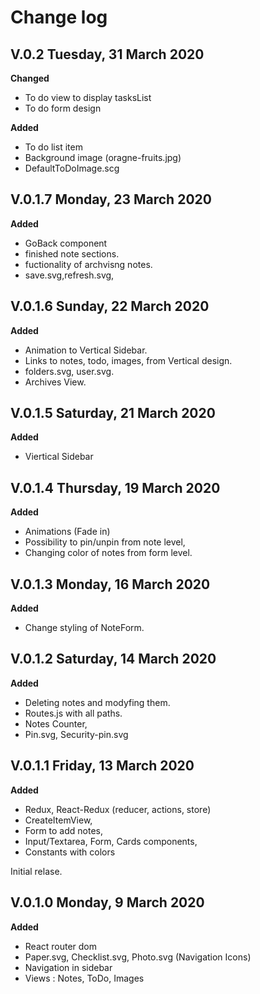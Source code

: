 # Change log

## V.0.2 Tuesday, 31 March 2020

**Changed**

- To do view to display tasksList
- To do form design

**Added**

- To do list item
- Background image (oragne-fruits.jpg)
- DefaultToDoImage.scg

## V.0.1.7 Monday, 23 March 2020

**Added**

- GoBack component
- finished note sections.
- fuctionality of archvisng notes.
- save.svg,refresh.svg,

## V.0.1.6 Sunday, 22 March 2020

**Added**

- Animation to Vertical Sidebar.
- Links to notes, todo, images, from Vertical design.
- folders.svg, user.svg.
- Archives View.

## V.0.1.5 Saturday, 21 March 2020

**Added**

- Viertical Sidebar

## V.0.1.4 Thursday, 19 March 2020

**Added**

- Animations (Fade in)
- Possibility to pin/unpin from note level,
- Changing color of notes from form level.

## V.0.1.3 Monday, 16 March 2020

**Added**

- Change styling of NoteForm.

## V.0.1.2 Saturday, 14 March 2020

**Added**

- Deleting notes and modyfing them.
- Routes.js with all paths.
- Notes Counter,
- Pin.svg, Security-pin.svg

## V.0.1.1 Friday, 13 March 2020

**Added**

- Redux, React-Redux (reducer, actions, store)
- CreateItemView,
- Form to add notes,
- Input/Textarea, Form, Cards components,
- Constants with colors

Initial relase.

## V.0.1.0 Monday, 9 March 2020

**Added**

- React router dom
- Paper.svg, Checklist.svg, Photo.svg (Navigation Icons)
- Navigation in sidebar
- Views : Notes, ToDo, Images
